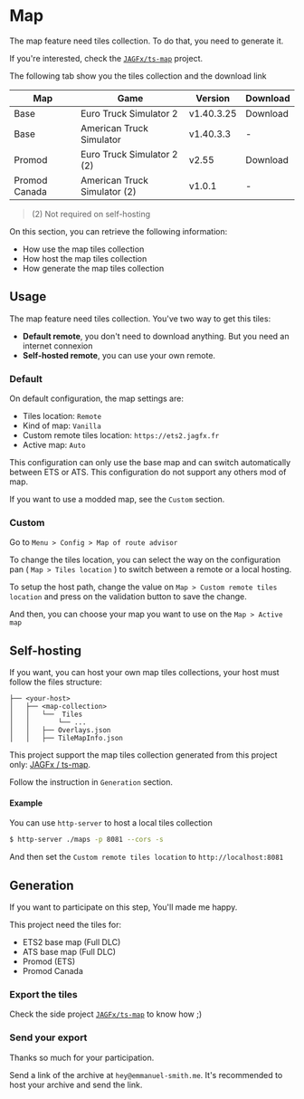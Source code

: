 # Map

The map feature need tiles collection. To do that, you need to generate it.

If you're interested, check the [`JAGFx/ts-map`](https://github.com/JAGFx/ts-map) project.

The following tab show you the tiles collection and the download link

|Map|Game|Version|Download|
|---|---|---|---|
|Base|Euro Truck Simulator 2|v1.40.3.25|Download|
|Base|American Truck Simulator|v1.40.3.3|-|
|Promod|Euro Truck Simulator 2 (2)|v2.55|Download|
|Promod Canada|American Truck Simulator (2)|v1.0.1|-|

> (2) Not required on self-hosting

On this section, you can retrieve the following information:

- How use the map tiles collection
- How host the map tiles collection
- How generate the map tiles collection

## Usage

The map feature need tiles collection. You've two way to get this tiles:

- **Default remote**, you don't need to download anything. But you need an internet connexion
- **Self-hosted remote**, you can use your own remote.

### Default

On default configuration, the map settings are:

- Tiles location: `Remote`
- Kind of map: `Vanilla`
- Custom remote tiles location: `https://ets2.jagfx.fr`
- Active map: `Auto`

This configuration can only use the base map and can switch automatically between ETS or ATS. This configuration do not
support any others mod of map.

If you want to use a modded map, see the `Custom` section.

### Custom

Go to `Menu > Config > Map of route advisor`

To change the tiles location, you can select the way on the configuration pan ( `Map > Tiles location` ) to switch
between a remote or a local hosting.

To setup the host path, change the value on `Map > Custom remote tiles location`
and press on the validation button to save the change.

And then, you can choose your map you want to use on the `Map > Active map`

## Self-hosting

If you want, you can host your own map tiles collections, your host must follow the files structure:

```
├── <your-host>
│   ├── <map-collection>
│   │   └──  Tiles
│   │       └── ...
│   │   ├── Overlays.json
│   │   ├── TileMapInfo.json
```

This project support the map tiles collection generated from this project
only: [JAGFx / ts-map](https://github.com/JAGFx/ts-map).

Follow the instruction in `Generation` section.

#### Example

You can use `http-server` to host a local tiles collection

````bash
$ http-server ./maps -p 8081 --cors -s
````

And then set the `Custom remote tiles location` to `http://localhost:8081`

## Generation

If you want to participate on this step, You'll made me happy.

This project need the tiles for:

- ETS2 base map (Full DLC)
- ATS base map (Full DLC)
- Promod (ETS)
- Promod Canada

### Export the tiles

Check the side project [`JAGFx/ts-map`](https://github.com/JAGFx/ts-map) to know how ;)

### Send your export

Thanks so much for your participation.

Send a link of the archive at `hey@emmanuel-smith.me`. It's recommended to host your archive and send the link.
